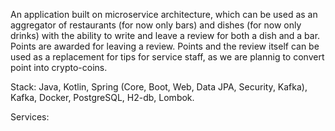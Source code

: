 An application built on microservice architecture, which can be used as an aggregator of restaurants (for now only bars) and dishes (for now only drinks) with the ability to write and leave a review for both a dish and a bar. Points are awarded for leaving a review. Points and the review itself can be used as a replacement for tips for service staff, as we are plannig to convert point into crypto-coins. 

Stack: Java, Kotlin, Spring (Core, Boot, Web, Data JPA, Security, Kafka), Kafka, Docker, PostgreSQL, H2-db, Lombok. 

Services:
